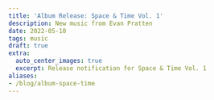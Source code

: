 ```yaml
---
title: 'Album Release: Space & Time Vol. 1'
description: New music from Evan Pratten
date: 2022-05-10
tags: music
draft: true
extra:
  auto_center_images: true
  excerpt: Release notification for Space & Time Vol. 1
aliases:
- /blog/album-space-time
---
```

